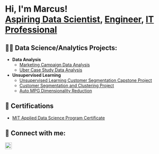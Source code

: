 <h1>Hi, I'm Marcus! <br/><a href="https://github.com/MHendricks15">Aspiring Data Scientist</a>, <a href="https://www.linkedin.com/in/marcus-hendricks/">Engineer</a>, <a href="https://www.linkedin.com/in/marcus-hendricks/">IT Professional</a></h1>

<h2>👨‍💻 Data Science/Analytics Projects:</h2>

- <b>Data Analysis</b>
  - [Marketing Campaign Data Analysis](https://github.com/MHendricks15/Marketing-Campaign-Data-Analysis)
  - [Uber Case Study Data Analysis](https://github.com/MHendricks15/Uber-Case-Study-Project)
- <b>Unsupervised Learning</b>
  - [Unsupervised Learning Customer Segmentation Capstone Project](https://github.com/MHendricks15/Unsupervised-Learning-Customer-Segmentation-Capstone-Project)
  - [Customer Segmentation and Clustering Project](https://github.com/MHendricks15/Customer-Segmentation-and-Clustering-Project)
  - [Auto MPG Dimensionality Reduction](https://github.com/MHendricks15/Auto-MPG-Dimensionality-Reduction)

<h2>📜 Certifications</h2>

- [MIT Applied Data Science Program Certificate](https://www.credential.net/db802eb2-2b86-4afd-99b7-bec01c2e39b8#gs.q1rzow)

<h2> 👋 Connect with me:</h2>

[<img align="left" alt="MHendricks15 | LinkedIn" width="22px" src="https://cdn.jsdelivr.net/npm/simple-icons@v3/icons/linkedin.svg" />][linkedin]

[linkedin]: https://www.linkedin.com/in/marcus-hendricks/

<!--
**MHendricks15/MHendricks15** is a ✨ _special_ ✨ repository because its `README.md` (this file) appears on your GitHub profile.

Here are some ideas to get you started:

- 🔭 I’m currently working on ...
- 🌱 I’m currently learning ...
- 👯 I’m looking to collaborate on ...
- 🤔 I’m looking for help with ...
- 💬 Ask me about ...
- 📫 How to reach me: ...
- 😄 Pronouns: ...
- ⚡ Fun fact: ...
-->
